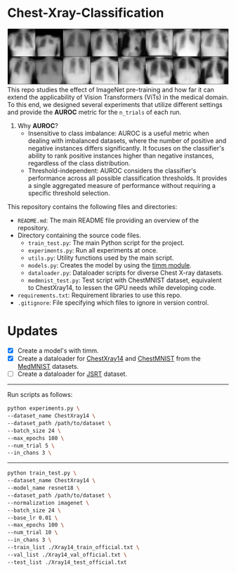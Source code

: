 # Chest-Xray-Classification

![ChestXray](./images/RandomSamples.svg)
This repo studies the effect of ImageNet pre-training and how far it can extend the applicability of Vision Transformers (ViTs) in the medical domain. To this end, we designed several experiments that utilize different settings and provide the __AUROC__ metric for the `n_trials` of each run.

1. Why __AUROC__? 
   - Insensitive to class imbalance: AUROC is a useful metric when dealing with imbalanced datasets, where the number of positive and negative instances differs significantly. It focuses on the classifier's ability to rank positive instances higher than negative instances, regardless of the class distribution.
   - Threshold-independent: AUROC considers the classifier's performance across all possible classification thresholds. It provides a single aggregated measure of performance without requiring a specific threshold selection.



This repository contains the following files and directories:

- `README.md`: The main README file providing an overview of the repository.
- Directory containing the source code files.
  - `train_test.py`: The main Python script for the project.
  - `experiments.py`: Run all experiments at once.
  - `utils.py`: Utility functions used by the main script.
  - `models.py`: Creates the model by using the [timm module](https://timm.fast.ai/).
  - `dataloader.py`: Dataloader scripts for diverse Chest X-ray datasets.
  - `medmnist_test.py`: Test script with ChestMNIST dataset, equivalent to ChestXray14, to lessen the GPU needs while developing code.
- `requirements.txt`: Requirement libraries to use this repo.
- `.gitignore`: File specifying which files to ignore in version control.

# Updates
- [x] Create a model's with timm.
- [x] Create a dataloader for [ChestXray14](https://www.cc.nih.gov/drd/summers.html) and [ChestMNIST](https://medmnist.com/) from the [MedMNIST](https://www.nature.com/articles/s41597-022-01721-8) datasets.
- [ ] Create a dataloader for [JSRT](http://db.jsrt.or.jp/eng.php) dataset.

---
Run scripts as follows:

```bash
python experiments.py \
--dataset_name ChestXray14 \
--dataset_path /path/to/dataset \
--batch_size 24 \
--max_epochs 100 \
--num_trial 5 \
--in_chans 3 \
```
---

```bash
python train_test.py \
--dataset_name ChestXray14 \
--model_name resnet18 \
--dataset_path /path/to/dataset \
--normalization imagenet \
--batch_size 24 \
--base_lr 0.01 \
--max_epochs 100 \
--num_trial 10 \
--in_chans 3 \
--train_list ./Xray14_train_official.txt \
--val_list ./Xray14_val_official.txt \
--test_list ./Xray14_test_official.txt
```